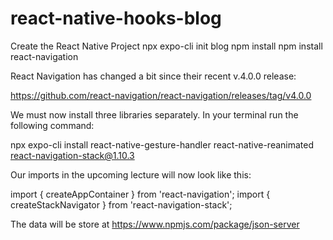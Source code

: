 # react-native-hooks-blog

Create the React Native Project
npx expo-cli init blog
npm install
npm install react-navigation

React Navigation has changed a bit since their recent v.4.0.0 release:

https://github.com/react-navigation/react-navigation/releases/tag/v4.0.0

We must now install three libraries separately. In your terminal run the following command:

npx expo-cli install react-native-gesture-handler react-native-reanimated react-navigation-stack@1.10.3

Our imports in the upcoming lecture will now look like this:

import { createAppContainer } from 'react-navigation';
import { createStackNavigator } from 'react-navigation-stack';

The data will be store at https://www.npmjs.com/package/json-server

